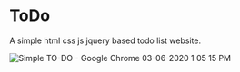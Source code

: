 # ToDo
A simple html css js jquery based todo list website.

![Simple TO-DO - Google Chrome 03-06-2020 1 05 15 PM](https://user-images.githubusercontent.com/52966308/83609025-4ab34d00-a59b-11ea-95f4-d12b12d4f1d6.png)


